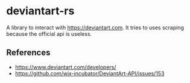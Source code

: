 # deviantart-rs
A library to interact with https://deviantart.com. It tries to uses scraping because the official api is useless.

## References
 * https://www.deviantart.com/developers/
 * https://github.com/wix-incubator/DeviantArt-API/issues/153